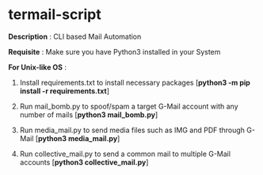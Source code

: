 # termail-script

**Description** : CLI based Mail Automation

**Requisite** : Make sure you have Python3 installed in your System

**For Unix-like OS** :

1. Install requirements.txt to install necessary packages [**python3 -m pip install -r requirements.txt**]

2. Run mail_bomb.py to spoof/spam a target G-Mail account with any number of mails [**python3 mail_bomb.py**]

3. Run media_mail.py to send media files such as IMG and PDF through G-Mail [**python3 media_mail.py**]

4. Run collective_mail.py to send a common mail to multiple G-Mail accounts [**python3 collective_mail.py**]


